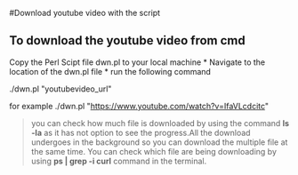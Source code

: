 #Download youtube video with the script

## To download the youtube video from cmd

Copy the Perl Scipt file dwn.pl to your local machine
	* Navigate to the location of the dwn.pl file
	* run the following command

./dwn.pl "youtubevideo_url"

for example ./dwn.pl "https://www.youtube.com/watch?v=IfaVLcdcitc"

> you can check how much file is downloaded by using the command **ls -la** as it has not option to see the progress.All the download undergoes in the background so you can download the multiple file at the same time. You can check which file are being downloading by using **ps | grep -i curl** command in the terminal.


